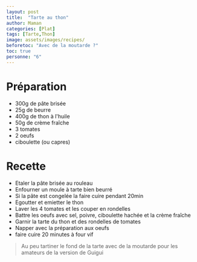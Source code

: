 ```yaml
---
layout: post
title:  "Tarte au thon"
author: Maman
categories: [Plat]
tags: [Tarte,Thon]
image: assets/images/recipes/
beforetoc: "Avec de la moutarde ?"
toc: true
personne: "6"
---
```


# Préparation 
* 300g de pâte brisée
* 25g de beurre
* 400g de thon à l'huile
* 50g de crème fraîche
* 3 tomates
* 2 oeufs
* ciboulette (ou capres)

# Recette
* Etaler la pâte brisée au rouleau
* Enfourner un moule à tarte bien beurré
* Si la pâte est congelée la faire cuire pendant 20min
* Egoutter et emietter le thon
* Laver les 4 tomates et les couper en rondelles
* Battre les oeufs avec sel, poivre, ciboulette hachée et la crème fraîche
* Garnir la tarte du thon et des rondelles de tomates
* Napper avec la préparation aux oeufs
* faire cuire 20 minutes à four vif

> Au peu tartiner le fond de la tarte avec de la moutarde pour les amateurs de la version de Guigui